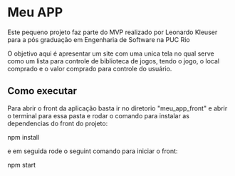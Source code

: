 # Meu APP

Este pequeno projeto faz parte do MVP realizado por Leonardo Kleuser para a pós graduação em Engenharia de Software na PUC Rio

O objetivo aqui é apresentar um site com uma unica tela no qual serve como um lista para controle de biblioteca de jogos, tendo o jogo, o local comprado e o valor comprado para controle do usuário.

## Como executar

Para abrir o front da aplicação basta ir no diretorio "meu_app_front" e abrir o terminal para essa pasta e rodar o comando para instalar as dependencias do front do projeto:

npm install

e em seguida rode o seguint comando para iniciar o front:

npm start 
